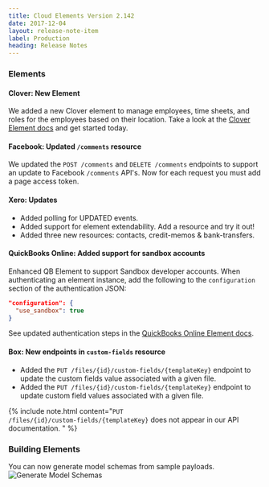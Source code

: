 ```yaml
---
title: Cloud Elements Version 2.142
date: 2017-12-04
layout: release-note-item
label: Production
heading: Release Notes
---
```


### Elements

#### Clover: New Element

We added a new Clover element to manage employees, time sheets, and roles for the employees based on their location. Take a look at the [Clover Element docs](/docs/elements/clover/) and get started today.

#### Facebook: Updated `/comments` resource

We updated the `POST /comments` and `DELETE /comments` endpoints to support an update to Facebook `/comments` API's. Now for each request you must add a page access token.

#### Xero: Updates

* Added polling for UPDATED events.
* Added support for element extendability. Add a resource and try it out!
* Added three new resources: contacts, credit-memos & bank-transfers.

#### QuickBooks Online: Added support for sandbox accounts

Enhanced QB Element to support Sandbox developer accounts. When authenticating an element instance, add the following to the `configuration` section of the authentication JSON:

```json
"configuration": {
  "use_sandbox": true
}
```

See updated authentication steps in the [QuickBooks Online Element docs](/docs/elements/quickbooksonline/authenticate.html).

#### Box: New endpoints in `custom-fields` resource

* Added the `PUT /files/{id}/custom-fields/{templateKey}` endpoint to update the custom fields value associated with a given file.
* Added the `PUT /files/{id}/custom-fields/{templateKey}` endpoint to update custom field values associated with a given file.

{% include note.html content="<code>PUT /files/{id}/custom-fields/{templateKey}</code> does not appear in our API documentation.   " %}

### Building Elements

You can now generate model schemas from sample payloads.
![Generate Model Schemas](https://user-images.githubusercontent.com/2224488/32973897-fe86acea-cbbf-11e7-9c4d-fe34a1182740.gif)
